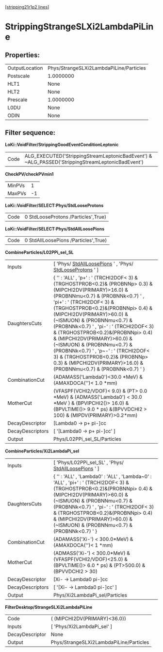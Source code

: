 [[stripping21r1p2 lines]](./stripping21r1p2-index)

# StrippingStrangeSLXi2LambdaPiLine

## Properties:

|                |                                         |
|----------------|-----------------------------------------|
| OutputLocation | Phys/StrangeSLXi2LambdaPiLine/Particles |
| Postscale      | 1.0000000                               |
| HLT1           | None                                    |
| HLT2           | None                                    |
| Prescale       | 1.0000000                               |
| L0DU           | None                                    |
| ODIN           | None                                    |

## Filter sequence:

**LoKi::VoidFilter/StrippingGoodEventConditionLeptonic**

|      |                                                                                                   |
|------|---------------------------------------------------------------------------------------------------|
| Code | ALG_EXECUTED('StrippingStreamLeptonicBadEvent') & \~ALG_PASSED('StrippingStreamLeptonicBadEvent') |

**CheckPV/checkPVmin1**

|        |     |
|--------|-----|
| MinPVs | 1   |
| MaxPVs | -1  |

**LoKi::VoidFilter/SELECT:Phys/StdLooseProtons**

|      |                                     |
|------|-------------------------------------|
| Code | 0 StdLooseProtons /Particles',True) |

**LoKi::VoidFilter/SELECT:Phys/StdAllLoosePions**

|      |                                      |
|------|--------------------------------------|
| Code | 0 StdAllLoosePions /Particles',True) |

**CombineParticles/L02PPi_sel_SL**

|                  |                                                                                                                                                                                                                                                                                                                                                                                                                                                                                                                                                                                          |
|------------------|------------------------------------------------------------------------------------------------------------------------------------------------------------------------------------------------------------------------------------------------------------------------------------------------------------------------------------------------------------------------------------------------------------------------------------------------------------------------------------------------------------------------------------------------------------------------------------------|
| Inputs           | [ 'Phys/ [StdAllLoosePions](./stripping21r1p2-stdallloosepions) ' , 'Phys/ [StdLooseProtons](./stripping21r1p2-stdlooseprotons) ' ]                                                                                                                                                                                                                                                                                                                                                                                                                                                    |
| DaughtersCuts    | { '' : 'ALL' , 'p+' : ' (TRCHI2DOF\< 3) & (TRGHOSTPROB\<0.2)& (PROBNNp\> 0.3) & (MIPCHI2DV(PRIMARY)\>16.0) & (PROBNNmu\<0.7) & (PROBNNk\<0.7) ' , 'pi+' : ' (TRCHI2DOF\< 3) & (TRGHOSTPROB\<0.2)&(PROBNNpi\> 0.4) & (MIPCHI2DV(PRIMARY)\>60.0) & (\~ISMUON) & (PROBNNmu\<0.7) & (PROBNNk\<0.7) ' , 'pi-' : ' (TRCHI2DOF\< 3) & (TRGHOSTPROB\<0.2)&(PROBNNpi\> 0.4) & (MIPCHI2DV(PRIMARY)\>60.0) & (\~ISMUON) & (PROBNNmu\<0.7) & (PROBNNk\<0.7) ' , 'p\~-' : ' (TRCHI2DOF\< 3) & (TRGHOSTPROB\<0.2)& (PROBNNp\> 0.3) & (MIPCHI2DV(PRIMARY)\>16.0) & (PROBNNmu\<0.7) & (PROBNNk\<0.7) ' } |
| CombinationCut   | (ADAMASS('Lambda0')\<30.0 \*MeV) & (AMAXDOCA('')\< 1.0 \*mm)                                                                                                                                                                                                                                                                                                                                                                                                                                                                                                                             |
| MotherCut        | (VFASPF(VCHI2/VDOF)\< 9.0) & (PT\> 0.0 \*MeV) & (ADMASS('Lambda0') \< 30.0 \*MeV ) & (BPVIPCHI2()\> 16.0) & (BPVLTIME()\> 9.0 \* ps) &(BPVVDCHI2 \> 100) & (MIPDV(PRIMARY)\>0.2\*mm)                                                                                                                                                                                                                                                                                                                                                                                                     |
| DecayDescriptor  | [Lambda0 -\> p+ pi-]cc                                                                                                                                                                                                                                                                                                                                                                                                                                                                                                                                                                 |
| DecayDescriptors | [ '[Lambda0 -\> p+ pi-]cc' ]                                                                                                                                                                                                                                                                                                                                                                                                                                                                                                                                                         |
| Output           | Phys/L02PPi_sel_SL/Particles                                                                                                                                                                                                                                                                                                                                                                                                                                                                                                                                                             |

**CombineParticles/Xi2LambdaPi_sel**

|                  |                                                                                                                                                                                                                                                                                                                                                            |
|------------------|------------------------------------------------------------------------------------------------------------------------------------------------------------------------------------------------------------------------------------------------------------------------------------------------------------------------------------------------------------|
| Inputs           | [ 'Phys/L02PPi_sel_SL' , 'Phys/ [StdAllLoosePions](./stripping21r1p2-stdallloosepions) ' ]                                                                                                                                                                                                                                                               |
| DaughtersCuts    | { '' : 'ALL' , 'Lambda0' : 'ALL' , 'Lambda\~0' : 'ALL' , 'pi+' : ' (TRCHI2DOF\< 3) & (TRGHOSTPROB\<0.2)&(PROBNNpi\> 0.4) & (MIPCHI2DV(PRIMARY)\>60.0) & (\~ISMUON) & (PROBNNmu\<0.7) & (PROBNNk\<0.7) ' , 'pi-' : ' (TRCHI2DOF\< 3) & (TRGHOSTPROB\<0.2)&(PROBNNpi\> 0.4) & (MIPCHI2DV(PRIMARY)\>60.0) & (\~ISMUON) & (PROBNNmu\<0.7) & (PROBNNk\<0.7) ' } |
| CombinationCut   | (ADAMASS('Xi-') \< 300.0\*MeV) & (AMAXDOCA('')\< 1 \*mm)                                                                                                                                                                                                                                                                                                   |
| MotherCut        | (ADMASS('Xi-') \< 300.0\*MeV) & (VFASPF(VCHI2/VDOF)\<25.0) & (BPVLTIME()\> 6.0 \* ps) & (PT\>500.0) & (BPVVDCHI2 \> 30)                                                                                                                                                                                                                                    |
| DecayDescriptor  | [Xi- -\> Lambda0 pi-]cc                                                                                                                                                                                                                                                                                                                                  |
| DecayDescriptors | [ '[Xi- -\> Lambda0 pi-]cc' ]                                                                                                                                                                                                                                                                                                                          |
| Output           | Phys/Xi2LambdaPi_sel/Particles                                                                                                                                                                                                                                                                                                                             |

**FilterDesktop/StrangeSLXi2LambdaPiLine**

|                 |                                         |
|-----------------|-----------------------------------------|
| Code            | ( (MIPCHI2DV(PRIMARY)\<36.0))           |
| Inputs          | [ 'Phys/Xi2LambdaPi_sel' ]            |
| DecayDescriptor | None                                    |
| Output          | Phys/StrangeSLXi2LambdaPiLine/Particles |
